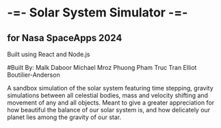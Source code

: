 # -=- Solar System Simulator -=-
##   for Nasa SpaceApps 2024
Built using React and Node.js

#Built By:
Malk Daboor
Michael Mroz
Phuong Pham
Truc Tran
Elliot Boutilier-Anderson

A sandbox simulation of the solar system featuring time stepping, gravity simulations between all celestial bodies, mass and velocity shifting and movement of any and all objects.
Meant to give a greater appreciation for how beautiful the balance of our solar system is, and how delicately our planet lies among the gravity of our star.
